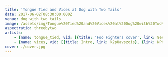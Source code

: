 ```yaml
---
title: 'Tongue Tied and Vices at Dog with Two Tails'
date: 2017-06-02T08:30:00.000Z
venue: dog_with_two_tails
image: /assets/img/Tongue%20Tied%20and%20Vices%20at%20Dog%20with%20Two%20Tails/cover.jpg
aspectratio: threebytwo
artists:
    - {name: tongue_tied, vid: [{title: 'Foo Fighters cover', link: 9eK9dfZ8_Sw}]}
    - {name: vices, vid: [{title: Intro, link: k2pUavszois}, {link: NPKQE8OQEdg}, {link: uAlq8EBLoTc}, {link: JKvIkt9Z-Ok}, {title: 'Feel Good Inc', link: HnnTrCmwG3c}]}
cover: ./cover.jpg
---
```

